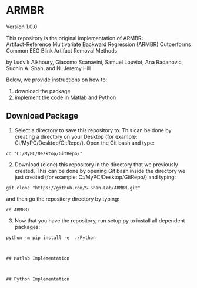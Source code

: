 # ARMBR
Version 1.0.0 

This repository is the original implementation of ARMBR:    
Artifact-Reference Multivariate Backward Regression (ARMBR) Outperforms Common EEG Blink Artifact Removal Methods

by Ludvik Alkhoury, Giacomo Scanavini, Samuel Louviot, Ana Radanovic, Sudhin A. Shah, and N. Jeremy Hill

Below, we provide instructions on how to: 
1) download the package 
2) implement the code in Matlab and Python

## Download Package
1) Select a directory to save this repository to. This can be done by creating a directory on your Desktop (for example: C:/MyPC/Desktop/GitRepo/).
Open the Git bash and type:
```
cd "C:/MyPC/Desktop/GitRepo/"
```

2) Download (clone) this repository in the directory that we previously created. This can be done by opening Git bash inside the directory we just created (for example: C:/MyPC/Desktop/GitRepo/) and typing:
```
git clone "https://github.com/S-Shah-Lab/ARMBR.git"
```
and then go the repository directory by typing:
```
cd ARMBR/
```

3) Now that you have the repository, run setup.py to install all dependent packages:
```
python -m pip install -e  ./Python



## Matlab Implementation 



## Python Implementation

